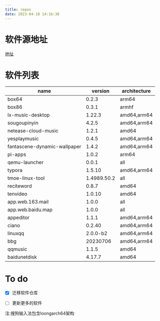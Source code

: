```yaml
---
title: repos
date: 2023-04-10 14:16:38
---
```

# 软件源地址
 [地址](./debian)

# 软件列表
| name                         | version     | architecture |
|------------------------------|-------------|--------------|
| box64                        | 0.2.3       | arm64        |
| box86                        | 0.3.1       | armhf        |
| lx-music-desktop             | 1.22.3      | amd64,arm64  |
| sougoupinyin                 | 4.2.5       | amd64,arm64  |
| netease-cloud-music          | 1.2.1       | amd64        |
| yesplaymusic                 | 0.4.5       | amd64,arm64  |
| fantascene-dynamic-wallpaper | 1.4.2       | amd64,arm64  |
| pi-apps                      | 1.0.2       | arm64        |
| qemu-launcher                | 0.0.1       | all          |
| typora                       | 1.5.10      | amd64,arm64  |
| tmoe-linux-tool              | 1.4989.50.2 | all          |
| reciteword                   | 0.8.7       | amd64        |
| tenvideo                     | 1.0.10      | amd64        |
| app.web.163.mail             | 1.0.0       | all          |
| app.web.baidu.map            | 1.0.0       | all          |
| appeditor                    | 1.1.1       | amd64,arm64  |
| ciano                        | 0.2.40      | amd64,arm64  |
| linuxqq                      | 2.0.0-b2    | amd64,arm64  |
| bbg                          | 20230706    | amd64,arm64  |
| qqmusic                      | 1.1.5       | amd64        |
| baidunetdisk                 | 4.17.7      | amd64        |
# To do 
- [x] 迁移软件仓库

- [ ] 更新更多的软件

注:搜狗输入法包含loongarch64架构
